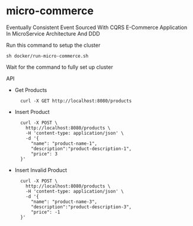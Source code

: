 # micro-commerce
Eventually Consistent Event Sourced With CQRS E-Commerce Application In MicroService Architecture And DDD

Run this command to setup the cluster

    sh docker/run-micro-commerce.sh

Wait for the command to fully set up cluster

API

* Get Products  

    
        curl -X GET http://localhost:8080/products

* Insert Product    


        curl -X POST \
          http://localhost:8080/products \
          -H 'content-type: application/json' \
          -d '{ 
            "name": "product-name-1", 
            "description":"product-description-1", 
            "price": 3
        }'
    
* Insert Invalid Product



        curl -X POST \
          http://localhost:8080/products \
          -H 'content-type: application/json' \
          -d '{ 
            "name": "product-name-3", 
            "description":"product-description-3", 
            "price": -1
        }'